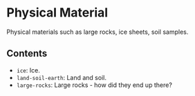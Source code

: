 # Physical Material

Physical materials such as large rocks, ice sheets, soil samples.

## Contents

- `ice`: Ice.
- `land-soil-earth`: Land and soil.
- `large-rocks`: Large rocks - how did they end up there?
